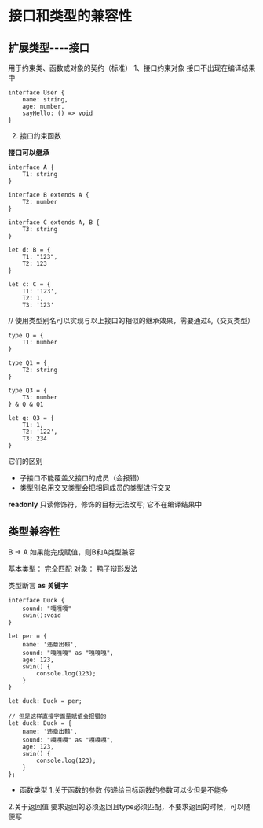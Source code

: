# 接口和类型的兼容性

## 扩展类型----接口
用于约束类、函数或对象的契约（标准）
1、接口约束对象
接口不出现在编译结果中
```
interface User {
    name: string,
    age: number,
    sayHello: () => void
}
```
2. 接口约束函数

**接口可以继承**
```
interface A {
    T1: string
}

interface B extends A {
    T2: number
}

interface C extends A, B {
    T3: string
}

let d: B = {
    T1: "123",
    T2: 123
}

let c: C = {
    T1: '123',
    T2: 1,
    T3: '123'
```
// 使用类型别名可以实现与以上接口的相似的继承效果，需要通过```&```,（交叉类型）

```
type Q = {
    T1: number
}

type Q1 = {
    T2: string
}

type Q3 = {
    T3: number
} & Q & Q1

let q: Q3 = {
    T1: 1,
    T2: '122',
    T3: 234
}
```

它们的区别
- 子接口不能覆盖父接口的成员（会报错）
- 类型别名用交叉类型会把相同成员的类型进行交叉

**readonly**
只读修饰符，修饰的目标无法改写; 它不在编译结果中

## 类型兼容性

B -> A 如果能完成赋值，则B和A类型兼容

基本类型： 完全匹配
对象： 鸭子辩形发法

类型断言
**as 关键字**
```
interface Duck {
    sound: "嘎嘎嘎"
    swin():void
}

let per = {
    name: '违章出鞥',
    sound: "嘎嘎嘎" as "嘎嘎嘎",
    age: 123,
    swin() {
        console.log(123);
    }
}

let duck: Duck = per;

// 但是这样直接字面量赋值会报错的
let duck: Duck = {
    name: '违章出鞥',
    sound: "嘎嘎嘎" as "嘎嘎嘎",
    age: 123,
    swin() {
        console.log(123);
    }
};

```

- 函数类型
1.关于函数的参数
传递给目标函数的参数可以少但是不能多

2.关于返回值
要求返回的必须返回且type必须匹配，不要求返回的时候，可以随便写

